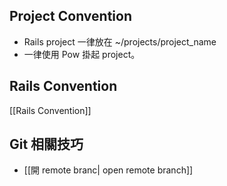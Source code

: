 ## Project Convention

* Rails project 一律放在 ~/projects/project_name
* 一律使用 Pow 掛起 project。

## Rails Convention

[[Rails Convention]]

## Git 相關技巧

* [[開 remote branc| open remote branch]]